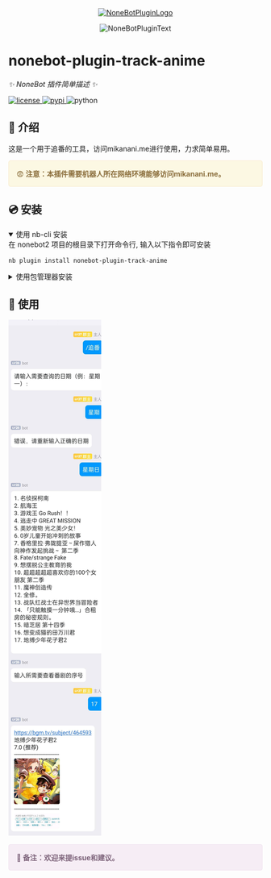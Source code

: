 <div align="center">
  <a href="https://v2.nonebot.dev/store"><img src="https://github.com/A-kirami/nonebot-plugin-template/blob/resources/nbp_logo.png" width="180" height="180" alt="NoneBotPluginLogo"></a>
  <br>
  <p><img src="https://github.com/A-kirami/nonebot-plugin-template/blob/resources/NoneBotPlugin.svg" width="240" alt="NoneBotPluginText"></p>
</div>

<!-- <div align="center"> -->

# nonebot-plugin-track-anime

_✨ NoneBot 插件简单描述 ✨_

<a href="./LICENSE">
    <img src="https://img.shields.io/github/license/lbsucceed/nonebot-plugin-track-anime.svg" alt="license">
</a>
<a href="https://pypi.python.org/pypi/nonebot-plugin-track-anime">
    <img src="https://img.shields.io/pypi/v/nonebot-plugin-track-anime.svg" alt="pypi">
</a>
<img src="https://img.shields.io/badge/python-3.9+-blue.svg" alt="python">

## 📖 介绍

这是一个用于追番的工具，访问mikanani.me进行使用，力求简单易用。

<div style="padding: 15px; border: 1px solid transparent; border-color: transparent; margin-bottom: 20px; border-radius: 4px; color: #8a6d3b;; background-color: #fcf8e3; border-color: #faebcc;">
&#x1F628<b> 注意：本插件需要机器人所在网络环境能够访问mikanani.me。</b>
</div>

## 💿 安装

<details open>
<summary>使用 nb-cli 安装</summary>
在 nonebot2 项目的根目录下打开命令行, 输入以下指令即可安装

    nb plugin install nonebot-plugin-track-anime

</details>

<details>
<summary>使用包管理器安装</summary>
在 nonebot2 项目的插件目录下, 打开命令行, 根据你使用的包管理器, 输入相应的安装命令

<details>
<summary>pip</summary>

    pip install nonebot-plugin-track-anime
</details>
<details>
<summary>pdm</summary>

    pdm add nonebot-plugin-track-anime
</details>
<details>
<summary>poetry</summary>

    poetry add nonebot-plugin-track-anime
</details>
<details>
<summary>conda</summary>

    conda install nonebot-plugin-track-anime
</details>

打开 nonebot2 项目根目录下的 `pyproject.toml` 文件, 在 `[tool.nonebot]` 部分追加写入

    plugins = ["nonebot_plugin_track-anime"]

</details>



## 🎉 使用
![img](README.assets/fbad530a6696d9aa5f4fe85f7216b5d4_720.jpg)

<div style="padding: 15px; border: 1px solid transparent; border-color: transparent; margin-bottom: 20px; border-radius: 4px; color: #7d637a; background-color: #f6edf5; border-color: #f1e4f0;">
&#x1F4AC<b> 备注：欢迎来提issue和建议。</b>
</div>
